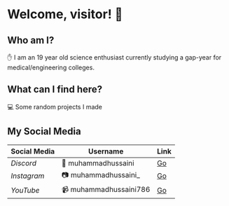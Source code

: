 # Welcome, visitor! 👋

## Who am I?
✋ I am an 19 year old science enthusiast currently studying a gap-year for medical/engineering colleges. 

## What can I find here?
💻 Some random projects I made

## My Social Media
|Social Media|Username|Link|
|--|--|--|
|*Discord*|🤖 muhammadhussaini |[Go](https://discord.gg/BWUEvDm2KF)|
|*Instagram*|📷 muhammadhussaini_|[Go](https://instagram.com/muhammadhussaini_)|
|*YouTube*|📹 muhammadhussaini786 |[Go](https://youtube.com/@muhammadhussaini786)|.
